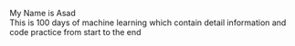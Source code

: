 My Name is Asad
<br>
This is 100 days of machine learning which contain detail information and code practice from start to the end
